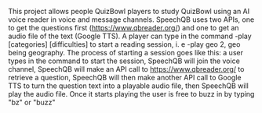 This project allows people QuizBowl players to study QuizBowl using an AI voice reader in voice and message channels. SpeechQB uses two APIs, one to get the questions first (https://www.qbreader.org/) and one to get an audio file of the text (Google TTS). A player can type in the command -play [categories] [difficulties] to start a reading session, i. e -play geo 2, geo being geography. The process of starting a session goes like this: a user types in the command to start the session, SpeechQB will join the voice channel, SpeechQB will
make an API call to https://www.qbreader.org/ to retrieve a question, SpeechQB will then make another API call to Google TTS to turn the question text into a playable audio file, then SpeechQB will play the audio file. Once it starts playing the user is free to buzz in by typing "bz" or "buzz"
